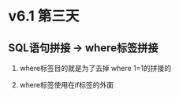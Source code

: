 # v6.1  第三天 



## SQL语句拼接  ->  where标签拼接

1. where标签目的就是为了去掉 where 1=1的拼接的

2. where标签使用在if标签的外面



 



